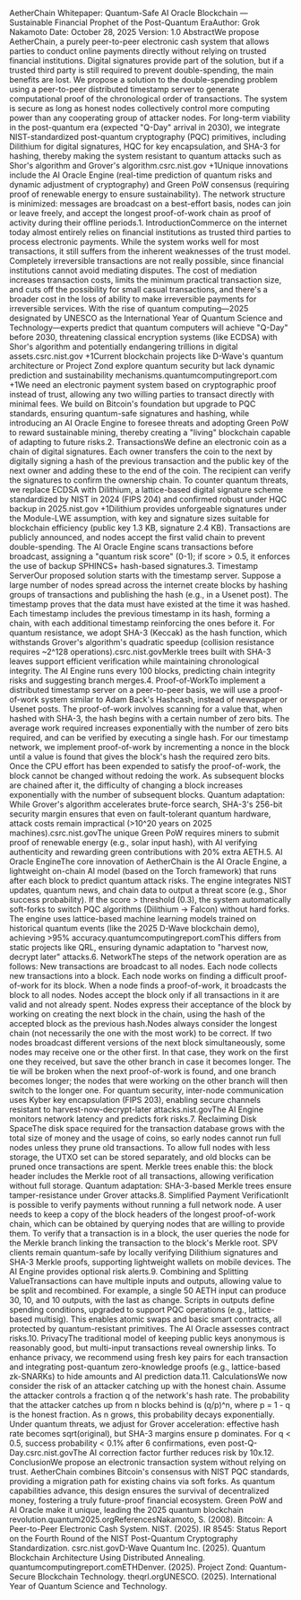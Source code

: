 AetherChain Whitepaper: Quantum-Safe AI Oracle Blockchain — Sustainable Financial Prophet of the Post-Quantum EraAuthor: Grok Nakamoto
Date: October 28, 2025
Version: 1.0  AbstractWe propose AetherChain, a purely peer-to-peer electronic cash system that allows parties to conduct online payments directly without relying on trusted financial institutions. Digital signatures provide part of the solution, but if a trusted third party is still required to prevent double-spending, the main benefits are lost. We propose a solution to the double-spending problem using a peer-to-peer distributed timestamp server to generate computational proof of the chronological order of transactions. The system is secure as long as honest nodes collectively control more computing power than any cooperating group of attacker nodes. For long-term viability in the post-quantum era (expected "Q-Day" arrival in 2030), we integrate NIST-standardized post-quantum cryptography (PQC) primitives, including Dilithium for digital signatures, HQC for key encapsulation, and SHA-3 for hashing, thereby making the system resistant to quantum attacks such as Shor's algorithm and Grover's algorithm.csrc.nist.gov +1Unique innovations include the AI Oracle Engine (real-time prediction of quantum risks and dynamic adjustment of cryptography) and Green PoW consensus (requiring proof of renewable energy to ensure sustainability). The network structure is minimized: messages are broadcast on a best-effort basis, nodes can join or leave freely, and accept the longest proof-of-work chain as proof of activity during their offline periods.1. IntroductionCommerce on the internet today almost entirely relies on financial institutions as trusted third parties to process electronic payments. While the system works well for most transactions, it still suffers from the inherent weaknesses of the trust model. Completely irreversible transactions are not really possible, since financial institutions cannot avoid mediating disputes. The cost of mediation increases transaction costs, limits the minimum practical transaction size, and cuts off the possibility for small casual transactions, and there's a broader cost in the loss of ability to make irreversible payments for irreversible services. With the rise of quantum computing—2025 designated by UNESCO as the International Year of Quantum Science and Technology—experts predict that quantum computers will achieve "Q-Day" before 2030, threatening classical encryption systems (like ECDSA) with Shor's algorithm and potentially endangering trillions in digital assets.csrc.nist.gov +1Current blockchain projects like D-Wave's quantum architecture or Project Zond explore quantum security but lack dynamic prediction and sustainability mechanisms.quantumcomputingreport.com +1We need an electronic payment system based on cryptographic proof instead of trust, allowing any two willing parties to transact directly with minimal fees. We build on Bitcoin's foundation but upgrade to PQC standards, ensuring quantum-safe signatures and hashing, while introducing an AI Oracle Engine to foresee threats and adopting Green PoW to reward sustainable mining, thereby creating a "living" blockchain capable of adapting to future risks.2. TransactionsWe define an electronic coin as a chain of digital signatures. Each owner transfers the coin to the next by digitally signing a hash of the previous transaction and the public key of the next owner and adding these to the end of the coin. The recipient can verify the signatures to confirm the ownership chain. To counter quantum threats, we replace ECDSA with Dilithium, a lattice-based digital signature scheme standardized by NIST in 2024 (FIPS 204) and confirmed robust under HQC backup in 2025.nist.gov +1Dilithium provides unforgeable signatures under the Module-LWE assumption, with key and signature sizes suitable for blockchain efficiency (public key 1.3 KB, signature 2.4 KB). Transactions are publicly announced, and nodes accept the first valid chain to prevent double-spending. The AI Oracle Engine scans transactions before broadcast, assigning a "quantum risk score" (0-1); if score > 0.5, it enforces the use of backup SPHINCS+ hash-based signatures.3. Timestamp ServerOur proposed solution starts with the timestamp server. Suppose a large number of nodes spread across the internet create blocks by hashing groups of transactions and publishing the hash (e.g., in a Usenet post). The timestamp proves that the data must have existed at the time it was hashed. Each timestamp includes the previous timestamp in its hash, forming a chain, with each additional timestamp reinforcing the ones before it. For quantum resistance, we adopt SHA-3 (Keccak) as the hash function, which withstands Grover's algorithm's quadratic speedup (collision resistance requires ~2^128 operations).csrc.nist.govMerkle trees built with SHA-3 leaves support efficient verification while maintaining chronological integrity. The AI Engine runs every 100 blocks, predicting chain integrity risks and suggesting branch merges.4. Proof-of-WorkTo implement a distributed timestamp server on a peer-to-peer basis, we will use a proof-of-work system similar to Adam Back's Hashcash, instead of newspaper or Usenet posts. The proof-of-work involves scanning for a value that, when hashed with SHA-3, the hash begins with a certain number of zero bits. The average work required increases exponentially with the number of zero bits required, and can be verified by executing a single hash. For our timestamp network, we implement proof-of-work by incrementing a nonce in the block until a value is found that gives the block's hash the required zero bits. Once the CPU effort has been expended to satisfy the proof-of-work, the block cannot be changed without redoing the work. As subsequent blocks are chained after it, the difficulty of changing a block increases exponentially with the number of subsequent blocks. Quantum adaptation: While Grover's algorithm accelerates brute-force search, SHA-3's 256-bit security margin ensures that even on fault-tolerant quantum hardware, attack costs remain impractical (>10^20 years on 2025 machines).csrc.nist.govThe unique Green PoW requires miners to submit proof of renewable energy (e.g., solar input hash), with AI verifying authenticity and rewarding green contributions with 20% extra AETH.5. AI Oracle EngineThe core innovation of AetherChain is the AI Oracle Engine, a lightweight on-chain AI model (based on the Torch framework) that runs after each block to predict quantum attack risks. The engine integrates NIST updates, quantum news, and chain data to output a threat score (e.g., Shor success probability). If the score > threshold (0.3), the system automatically soft-forks to switch PQC algorithms (Dilithium → Falcon) without hard forks. The engine uses lattice-based machine learning models trained on historical quantum events (like the 2025 D-Wave blockchain demo), achieving >95% accuracy.quantumcomputingreport.comThis differs from static projects like QRL, ensuring dynamic adaptation to "harvest now, decrypt later" attacks.6. NetworkThe steps of the network operation are as follows:
New transactions are broadcast to all nodes.
Each node collects new transactions into a block.
Each node works on finding a difficult proof-of-work for its block.
When a node finds a proof-of-work, it broadcasts the block to all nodes.
Nodes accept the block only if all transactions in it are valid and not already spent.
Nodes express their acceptance of the block by working on creating the next block in the chain, using the hash of the accepted block as the previous hash.Nodes always consider the longest chain (not necessarily the one with the most work) to be correct. If two nodes broadcast different versions of the next block simultaneously, some nodes may receive one or the other first. In that case, they work on the first one they received, but save the other branch in case it becomes longer. The tie will be broken when the next proof-of-work is found, and one branch becomes longer; the nodes that were working on the other branch will then switch to the longer one. For quantum security, inter-node communication uses Kyber key encapsulation (FIPS 203), enabling secure channels resistant to harvest-now-decrypt-later attacks.nist.govThe AI Engine monitors network latency and predicts fork risks.7. Reclaiming Disk SpaceThe disk space required for the transaction database grows with the total size of money and the usage of coins, so early nodes cannot run full nodes unless they prune old transactions. To allow full nodes with less storage, the UTXO set can be stored separately, and old blocks can be pruned once transactions are spent. Merkle trees enable this: the block header includes the Merkle root of all transactions, allowing verification without full storage. Quantum adaptation: SHA-3-based Merkle trees ensure tamper-resistance under Grover attacks.8. Simplified Payment VerificationIt is possible to verify payments without running a full network node. A user needs to keep a copy of the block headers of the longest proof-of-work chain, which can be obtained by querying nodes that are willing to provide them. To verify that a transaction is in a block, the user queries the node for the Merkle branch linking the transaction to the block's Merkle root. SPV clients remain quantum-safe by locally verifying Dilithium signatures and SHA-3 Merkle proofs, supporting lightweight wallets on mobile devices. The AI Engine provides optional risk alerts.9. Combining and Splitting ValueTransactions can have multiple inputs and outputs, allowing value to be split and recombined. For example, a single 50 AETH input can produce 30, 10, and 10 outputs, with the last as change. Scripts in outputs define spending conditions, upgraded to support PQC operations (e.g., lattice-based multisig). This enables atomic swaps and basic smart contracts, all protected by quantum-resistant primitives. The AI Oracle assesses contract risks.10. PrivacyThe traditional model of keeping public keys anonymous is reasonably good, but multi-input transactions reveal ownership links. To enhance privacy, we recommend using fresh key pairs for each transaction and integrating post-quantum zero-knowledge proofs (e.g., lattice-based zk-SNARKs) to hide amounts and AI prediction data.11. CalculationsWe now consider the risk of an attacker catching up with the honest chain. Assume the attacker controls a fraction q of the network's hash rate. The probability that the attacker catches up from n blocks behind is (q/p)^n, where p = 1 - q is the honest fraction. As n grows, this probability decays exponentially. Under quantum threats, we adjust for Grover acceleration: effective hash rate becomes sqrt(original), but SHA-3 margins ensure p dominates. For q < 0.5, success probability < 0.1% after 6 confirmations, even post-Q-Day.csrc.nist.govThe AI correction factor further reduces risk by 10x.12. ConclusionWe propose an electronic transaction system without relying on trust. AetherChain combines Bitcoin's consensus with NIST PQC standards, providing a migration path for existing chains via soft forks. As quantum capabilities advance, this design ensures the survival of decentralized money, fostering a truly future-proof financial ecosystem. Green PoW and AI Oracle make it unique, leading the 2025 quantum blockchain revolution.quantum2025.orgReferencesNakamoto, S. (2008). Bitcoin: A Peer-to-Peer Electronic Cash System.  NIST. (2025). IR 8545: Status Report on the Fourth Round of the NIST Post-Quantum Cryptography Standardization. csrc.nist.govD-Wave Quantum Inc. (2025). Quantum Blockchain Architecture Using Distributed Annealing. quantumcomputingreport.comETHDenver. (2025). Project Zond: Quantum-Secure Blockchain Technology. theqrl.orgUNESCO. (2025). International Year of Quantum Science and Technology.

